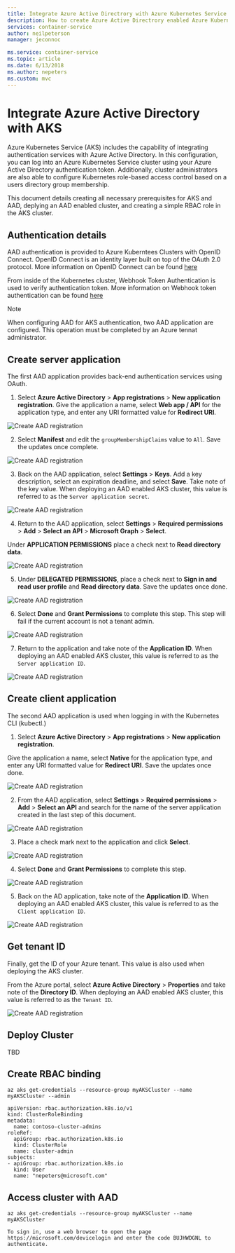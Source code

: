 ```yaml
---
title: Integrate Azure Active Directrory with Azure Kubernetes Service
description: How to create Azure Active Directrory enabled Azure Kubernetes Service clusters.
services: container-service
author: neilpeterson
manager: jeconnoc

ms.service: container-service
ms.topic: article
ms.date: 6/13/2018
ms.author: nepeters
ms.custom: mvc
---
```


# Integrate Azure Active Directory with AKS

Azure Kubernetes Service (AKS) includes the capability of integrating authentication services with Azure Active Directory. In this configuration, you can log into an Azure Kubernetes Service cluster using your Azure Active Directory authentication token. Additionally, cluster administrators are also able to configure Kubernetes role-based access control based on a users directory group membership.

This document details creating all necessary prerequisites for AKS and AAD, deplying an AAD enabled cluster, and creating a simple RBAC role in the AKS cluster.

## Authentication details

AAD authentication is provided to Azure Kuberntees Clusters with OpenID Connect. OpenID Connect is an identity layer built on top of the OAuth 2.0 protocol. More information on OpenID Connect can be found [here](https://kubernetes.io/docs/reference/access-authn-authz/authentication/#webhook-token-authentication)

From inside of the Kubernetes cluster, Webhook Token Authentication is used to verify authentication token. More information on Webhook token authentication can be found [here](https://kubernetes.io/docs/reference/access-authn-authz/authentication/#webhook-token-authentication)

> [!NOTE]
> When configuring AAD for AKS authentication, two AAD application are configured. This operation must be completed by an Azure tennat administrator.

## Create server application

The first AAD application provides back-end authentication services using OAuth.

1. Select **Azure Active Directory** > **App registrations** > **New application registration**. Give the application a name, select **Web app / API** for the application type, and enter any URI formatted value for **Redirect URI**.

  ![Create AAD registration](media/aad-integration/app-registration.png)

2. Select **Manifest** and edit the `groupMembershipClaims` value to `All`. Save the updates once complete.

  ![Create AAD registration](media/aad-integration/edit-manifest.png)

3. Back on the AAD application, select **Settings** > **Keys**. Add a key description, select an expiration deadline, and select **Save**. Take note of the key value. When deploying an AAD enabled AKS cluster, this value is referred to as the `Server application secret`.

  ![Create AAD registration](media/aad-integration/application-key.png)

4. Return to the AAD application, select **Settings** > **Required permissions** > **Add** > **Select an API** > **Microsoft Graph** > **Select**.

  Under **APPLICATION PERMISSIONS** place a check next to **Read directory data**.

  ![Create AAD registration](media/aad-integration/read-directory.png)

5. Under **DELEGATED PERMISSIONS**, place a check next to **Sign in and read user profile** and **Read directory data**. Save the updates once done.

  ![Create AAD registration](media/aad-integration/delegated-permissions.png)

6. Select **Done** and **Grant Permissions** to complete this step. This step will fail if the current account is not a tenant admin.

  ![Create AAD registration](media/aad-integration/grant-permissions.png)

7. Return to the application and take note of the **Application ID**. When deploying an AAD enabled AKS cluster, this value is referred to as the `Server application ID`.

  ![Create AAD registration](media/aad-integration/application-id.png)

## Create client application

The second AAD application is used when logging in with the Kubernetes CLI (kubectl.)

1. Select **Azure Active Directory** > **App registrations** > **New application registration**.

  Give the application a name, select **Native** for the application type, and enter any URI formatted value for **Redirect URI**. Save the updates once done.

  ![Create AAD registration](media/aad-integration/app-registration-client.png)

2. From the AAD application, select **Settings** > **Required permissions** > **Add** > **Select an API** and search for the name of the server application created in the last step of this document.

  ![Create AAD registration](media/aad-integration/select-api.png)

3. Place a check mark next to the application and click **Select**.

  ![Create AAD registration](media/aad-integration/select-server-app.png)

4. Select **Done** and **Grant Permissions** to complete this step.

  ![Create AAD registration](media/aad-integration/grant-permissions-client.png)

5. Back on the AD application, take note of the **Application ID**. When deploying an AAD enabled AKS cluster, this value is referred to as the `Client application ID`.

  ![Create AAD registration](media/aad-integration/application-id-client.png)

## Get tenant ID

Finally, get the ID of your Azure tenant. This value is also used when deploying the AKS cluster.

From the Azure portal, select **Azure Active Directory** > **Properties** and take note of the **Directory ID**. When deploying an AAD enabled AKS cluster, this value is referred to as the `Tenant ID`.

![Create AAD registration](media/aad-integration/tenant-id.png)

## Deploy Cluster

TBD

## Create RBAC binding

```
az aks get-credentials --resource-group myAKSCluster --name myAKSCluster --admin
```

```
apiVersion: rbac.authorization.k8s.io/v1
kind: ClusterRoleBinding
metadata:
  name: contoso-cluster-admins
roleRef:
  apiGroup: rbac.authorization.k8s.io
  kind: ClusterRole
  name: cluster-admin
subjects:
- apiGroup: rbac.authorization.k8s.io
  kind: User
  name: "nepeters@microsoft.com"
```

## Access cluster with AAD

```
az aks get-credentials --resource-group myAKSCluster --name myAKSCluster
```

```
To sign in, use a web browser to open the page https://microsoft.com/devicelogin and enter the code BUJHWDGNL to authenticate.
```
